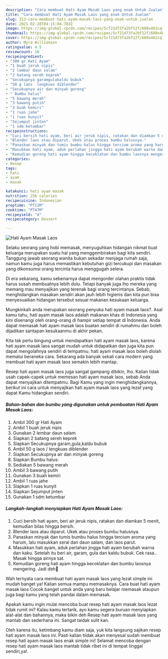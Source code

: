 ```yaml
---
description: "Cara membuat Hati Ayam Masak Laos yang enak Untuk Jualan"
title: "Cara membuat Hati Ayam Masak Laos yang enak Untuk Jualan"
slug: 313-cara-membuat-hati-ayam-masak-laos-yang-enak-untuk-jualan
date: 2021-02-28T04:15:04.783Z
image: https://img-global.cpcdn.com/recipes/5cf21d73fa2bf12f/680x482cq70/hati-ayam-masak-laos-foto-resep-utama.jpg
thumbnail: https://img-global.cpcdn.com/recipes/5cf21d73fa2bf12f/680x482cq70/hati-ayam-masak-laos-foto-resep-utama.jpg
cover: https://img-global.cpcdn.com/recipes/5cf21d73fa2bf12f/680x482cq70/hati-ayam-masak-laos-foto-resep-utama.jpg
author: Myra Williamson
ratingvalue: 4.5
reviewcount: 10
recipeingredient:
- "300 gr Hati Ayam"
- "1 buah jeruk nipis"
- "2 lembar daun salam"
- "2 batang sereh keprek"
- "Secukupnya garamgulakaldu bubuk"
- "50 g laos  lengkuas diblender"
- "Secukupnya air dan minyak goreng"
- " Bumbu halus"
- "5 bawang merah"
- "3 bawang putih"
- "3 buah kemiri"
- "1 ruas jahe"
- "1 ruas kunyit"
- "Sejumput jinten"
- "1 sdm ketumbar"
recipeinstructions:
- "Cuci bersih hati ayam, beri air jeruk nipis, ratakan dan diamkan 5 menit, kemudian bilas hingga bersih."
- "Blender laos atau diparut. Ukek atau proses bumbu halusnya."
- "Panaskan minyak dan tumis bumbu halus hingga tercium aroma yang harum, lalu masukkan serai dan daun salam, dan laos parut."
- "Masukkan hati ayam, aduk perlahan jingga hati ayam berubah warna dan kaku. Setelah itu beri air, garam, gula dan kaldu bubuk. Cek rasa.. Masak hingga airnya sat."
- "Kemudian goreng hati ayam hingga kecoklatan dan bumbu laosnya mengering. Jadi deh🥰"
categories:
- Resep
tags:
- hati
- ayam
- masak

katakunci: hati ayam masak 
nutrition: 256 calories
recipecuisine: Indonesian
preptime: "PT12M"
cooktime: "PT47M"
recipeyield: "4"
recipecategory: Dessert

---
```



![Hati Ayam Masak Laos](https://img-global.cpcdn.com/recipes/5cf21d73fa2bf12f/680x482cq70/hati-ayam-masak-laos-foto-resep-utama.jpg)

Selaku seorang yang hobi memasak, menyuguhkan hidangan nikmat buat keluarga merupakan suatu hal yang menggembirakan bagi kita sendiri. Tanggung jawab seorang  wanita bukan sekadar menjaga rumah saja, namun kamu juga harus memastikan kebutuhan gizi tercukupi dan masakan yang dikonsumsi orang tercinta harus menggugah selera.

Di era  sekarang, kamu sebenarnya dapat mengorder olahan praktis tidak harus susah membuatnya lebih dulu. Tetapi banyak juga lho mereka yang memang mau menyajikan yang terenak bagi orang tercintanya. Sebab, menghidangkan masakan sendiri akan jauh lebih higienis dan kita pun bisa menyesuaikan hidangan tersebut sesuai makanan kesukaan keluarga. 



Mungkinkah anda merupakan seorang penyuka hati ayam masak laos?. Asal kamu tahu, hati ayam masak laos adalah makanan khas di Indonesia yang kini disenangi oleh orang-orang di hampir setiap tempat di Indonesia. Anda dapat memasak hati ayam masak laos buatan sendiri di rumahmu dan boleh dijadikan santapan kesukaanmu di akhir pekan.

Kita tak perlu bingung untuk mendapatkan hati ayam masak laos, karena hati ayam masak laos sangat mudah untuk didapatkan dan juga kita pun dapat mengolahnya sendiri di tempatmu. hati ayam masak laos boleh diolah memalui beraneka cara. Sekarang ada banyak sekali cara modern yang membuat hati ayam masak laos semakin lebih mantap.

Resep hati ayam masak laos juga sangat gampang dibikin, lho. Kalian tidak usah capek-capek untuk memesan hati ayam masak laos, sebab Anda dapat menyajikan ditempatmu. Bagi Kamu yang ingin menghidangkannya, berikut ini cara untuk menyajikan hati ayam masak laos yang lezat yang dapat Kamu hidangkan sendiri.

<!--inarticleads1-->

##### Bahan-bahan dan bumbu yang digunakan untuk pembuatan Hati Ayam Masak Laos:

1. Ambil 300 gr Hati Ayam
1. Ambil 1 buah jeruk nipis
1. Gunakan 2 lembar daun salam
1. Siapkan 2 batang sereh keprek
1. Siapkan Secukupnya garam,gula,kaldu bubuk
1. Ambil 50 g laos / lengkuas diblender
1. Siapkan Secukupnya air dan minyak goreng
1. Siapkan  Bumbu halus:
1. Sediakan 5 bawang merah
1. Ambil 3 bawang putih
1. Gunakan 3 buah kemiri
1. Ambil 1 ruas jahe
1. Siapkan 1 ruas kunyit
1. Siapkan Sejumput jinten
1. Gunakan 1 sdm ketumbar




<!--inarticleads2-->

##### Langkah-langkah menyiapkan Hati Ayam Masak Laos:

1. Cuci bersih hati ayam, beri air jeruk nipis, ratakan dan diamkan 5 menit, kemudian bilas hingga bersih.
1. Blender laos atau diparut. Ukek atau proses bumbu halusnya.
1. Panaskan minyak dan tumis bumbu halus hingga tercium aroma yang harum, lalu masukkan serai dan daun salam, dan laos parut.
1. Masukkan hati ayam, aduk perlahan jingga hati ayam berubah warna dan kaku. Setelah itu beri air, garam, gula dan kaldu bubuk. Cek rasa.. Masak hingga airnya sat.
1. Kemudian goreng hati ayam hingga kecoklatan dan bumbu laosnya mengering. Jadi deh🥰




Wah ternyata cara membuat hati ayam masak laos yang lezat simple ini mudah banget ya! Kalian semua mampu memasaknya. Cara buat hati ayam masak laos Cocok banget untuk anda yang baru belajar memasak ataupun juga bagi kamu yang telah pandai dalam memasak.

Apakah kamu ingin mulai mencoba buat resep hati ayam masak laos lezat tidak rumit ini? Kalau kamu tertarik, ayo kamu segera buruan menyiapkan alat-alat dan bahannya, maka bikin deh Resep hati ayam masak laos yang mantab dan sederhana ini. Sangat taidak sulit kan. 

Oleh karena itu, ketimbang kamu diam saja, yuk kita langsung sajikan resep hati ayam masak laos ini. Pasti kalian tiidak akan menyesal sudah membuat resep hati ayam masak laos enak simple ini! Selamat mencoba dengan resep hati ayam masak laos mantab tidak ribet ini di tempat tinggal sendiri,ya!.

